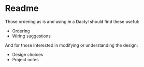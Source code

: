 # Readme

Those ordering as is and using in a Dactyl should find these useful:

-   Ordering
-   Wiring suggestions

And for those interested in modifying or understanding the design:

-   Design choices
-   Project notes
 
